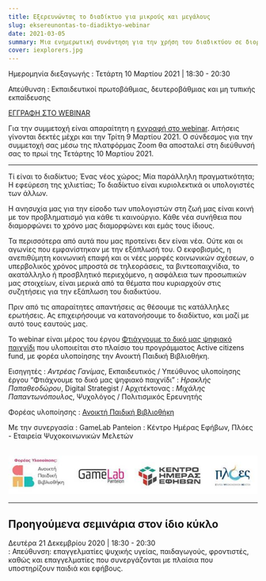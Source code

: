 ```yaml
---
title: Εξερευνώντας το διαδίκτυο για μικρούς και μεγάλους
slug: eksereunontas-to-diadiktyo-webinar
date: 2021-03-05
summary: Μια ενημερωτική συνάντηση για την χρήση του διαδικτύου σε διοργάνωση της Ανοικτής Παιδικής Βιβλιοθήκης.
cover: iexplorers.jpg
---
```


Ημερομηνία διεξαγωγής
: Τετάρτη 10 Μαρτίου 2021 | 18:30 - 20:30

Απεύθυνση
: Εκπαιδευτικοί πρωτοβάθμιας, δευτεροβάθμιας και μη τυπικής εκπαίδευσης

[ΕΓΓΡΑΦΗ ΣΤΟ WEBINAR](https://forms.gle/vAYx7DVY3pJY6P456)

Για την συμμετοχή είναι απαραίτητη η [εγγραφή στο webinar](https://forms.gle/vAYx7DVY3pJY6P456). Αιτήσεις γίνονται δεκτές μέχρι και την Τρίτη 9 Μαρτίου 2021. Ο σύνδεσμος για την συμμετοχή σας μέσω της πλατφόρμας Zoom θα αποσταλεί στη διεύθυνσή σας το πρωί της Τετάρτης 10 Μαρτίου 2021.

***
    
Τί είναι το διαδίκτυο; Ένας νέος χώρος; Μία παράλληλη πραγματικότητα; Η εφεύρεση της χιλιετίας; Το διαδίκτυο είναι κυριολεκτικά οι υπολογιστές των άλλων.

Η ανησυχία μας για την είσοδο των υπολογιστών στη ζωή μας είναι κοινή με τον προβληματισμό για κάθε τι καινούργιο. Κάθε νέα συνήθεια που διαμορφώνει το χρόνο μας διαμορφώνει και εμάς τους ίδιους.

Τα περισσότερα από αυτά που μας προτείνει δεν είναι νέα. Ούτε και οι αγωνίες που εμφανίστηκαν με την εξάπλωσή του. Ο εκφοβισμός, η ανεπιθύμητη κοινωνική επαφή και οι νέες μορφές κοινωνικών σχέσεων, ο υπερβολικός χρόνος μπροστά σε τηλεοράσεις, τα βιντεοπαιχνίδια, το ακατάλληλο ή προσβλητικό περιεχόμενο, η ασφάλεια των προσωπικών μας στοιχείων, είναι μερικά από τα θέματα που κυριαρχούν στις συζητήσεις για την εξάπλωση του διαδικτύου.

Πριν από τις απαραίτητες απαντήσεις ας θέσουμε τις κατάλληλες ερωτήσεις. Ας επιχειρήσουμε να κατανοήσουμε το διαδίκτυο, και μαζί με αυτό τους εαυτούς μας.

Το webinar είναι μέρος του έργου [Φτιάχνουμε το δικό μας ψηφιακό παιχνίδι](https://www.alphapivita.gr/projects/digital-games/) που υλοποιείται στο πλαίσιο του προγράμματος Active citizens fund, με φορέα υλοποίησης την Ανοικτή Παιδική Βιβλιοθήκη.

Εισηγητές
: *Αντρέας Γανίμας*, Εκπαιδευτικός / Υπεύθυνος υλοποίησης έργου “Φτιάχνουμε το δικό μας ψηφιακό παιχνίδι”
: *Ηρακλής Παπαθεοδώρου*, Digital Strategist / Αρχιτέκτονας
: *Μιχάλης Παπαντωνόπουλος*, Ψυχολόγος / Πολιτισμικός Ερευνητής

Φορέας υλοποίησης
: [Ανοικτή Παιδική Βιβλιοθήκη](https://www.alphapivita.gr)

Με την συνεργασία
: GameLab Panteion
: Κέντρο Ημέρας Εφήβων, Πλόες - Εταιρεία Ψυχοκοινωνικών Μελετών

&nbsp;
![](./iexplorers_logos.jpg)

***

## Προηγούμενα σεμινάρια στον ίδιο κύκλο

Δευτέρα 21 Δεκεμβρίου 2020 | 18:30 - 20:30  
: Απεύθυνση: επαγγελματίες ψυχικής υγείας, παιδαγωγούς, φροντιστές, καθώς και επαγγελματίες που συνεργάζονται με πλαίσια που υποστηρίζουν παιδιά και εφήβους.